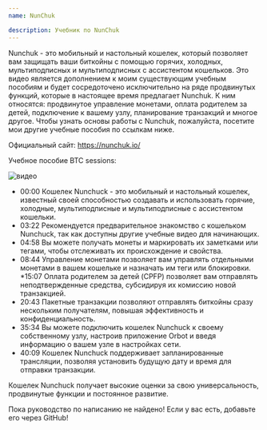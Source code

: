 ```yaml
---
name: NunChuk

description: Учебник по NunChuk
---
```


Nunchuk - это мобильный и настольный кошелек, который позволяет вам защищать ваши биткойны с помощью горячих, холодных, мультиподписных и мультиподписных с ассистентом кошельков. Это видео является дополнением к моим существующим учебным пособиям и будет сосредоточено исключительно на ряде продвинутых функций, которые в настоящее время предлагает Nunchuk. К ним относятся: продвинутое управление монетами, оплата родителем за детей, подключение к вашему узлу, планирование транзакций и многое другое. Чтобы узнать основы работы с Nunchuk, пожалуйста, посетите мои другие учебные пособия по ссылкам ниже.

Официальный сайт: https://nunchuk.io/

Учебное пособие BTC sessions:

![видео](https://youtu.be/ugzdX0Q0Cgs?si=X-ZsK9Y_0-IHBCj4)

- 00:00 Кошелек Nunchuck - это мобильный и настольный кошелек, известный своей способностью создавать и использовать горячие, холодные, мультиподписные и мультиподписные с ассистентом кошельки.
- 03:22 Рекомендуется предварительное знакомство с кошельком Nunchuck, так как доступны другие учебные видео для начинающих.
- 04:58 Вы можете получать монеты и маркировать их заметками или тегами, чтобы отслеживать их происхождение и свойства.
- 08:44 Управление монетами позволяет вам управлять отдельными монетами в вашем кошельке и назначать им теги или блокировки.
  \*15:07 Оплата родителем за детей (CPFP) позволяет вам отправлять неподтвержденные средства, субсидируя их комиссию новой транзакцией.
- 20:43 Пакетные транзакции позволяют отправлять биткойны сразу нескольким получателям, повышая эффективность и конфиденциальность.
- 35:34 Вы можете подключить кошелек Nunchuck к своему собственному узлу, настроив приложение Orbot и введя информацию о вашем узле в настройках сети.
- 40:09 Кошелек Nunchuck поддерживает запланированные трансляции, позволяя установить будущую дату и время для отправки транзакции.

Кошелек Nunchuck получает высокие оценки за свою универсальность, продвинутые функции и постоянное развитие.

Пока руководство по написанию не найдено! Если у вас есть, добавьте его через GitHub!